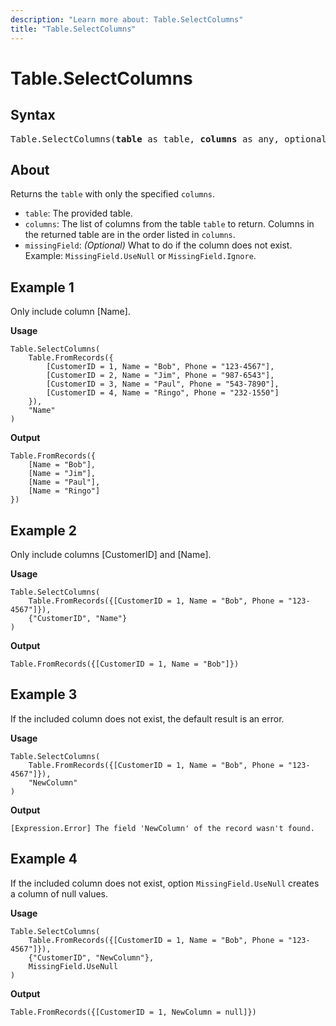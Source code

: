 ```yaml
---
description: "Learn more about: Table.SelectColumns"
title: "Table.SelectColumns"
---
```

# Table.SelectColumns

## Syntax

<pre>
Table.SelectColumns(<b>table</b> as table, <b>columns</b> as any, optional <b>missingField</b> as nullable number) as table
</pre>
  
## About

Returns the `table` with only the specified `columns`.

* `table`: The provided table.
* `columns`: The list of columns from the table `table` to return. Columns in the returned table are in the order listed in `columns`.
* `missingField`: *(Optional)* What to do if the column does not exist. Example: `MissingField.UseNull` or `MissingField.Ignore`.

## Example 1

Only include column [Name].

**Usage**

```powerquery-m
Table.SelectColumns(
    Table.FromRecords({
        [CustomerID = 1, Name = "Bob", Phone = "123-4567"],
        [CustomerID = 2, Name = "Jim", Phone = "987-6543"],
        [CustomerID = 3, Name = "Paul", Phone = "543-7890"],
        [CustomerID = 4, Name = "Ringo", Phone = "232-1550"]
    }),
    "Name"
)
```

**Output**

```powerquery-m
Table.FromRecords({
    [Name = "Bob"],
    [Name = "Jim"],
    [Name = "Paul"],
    [Name = "Ringo"]
})
```

## Example 2

Only include columns [CustomerID] and [Name].

**Usage**

```powerquery-m
Table.SelectColumns(
    Table.FromRecords({[CustomerID = 1, Name = "Bob", Phone = "123-4567"]}),
    {"CustomerID", "Name"}
)
```

**Output**

`Table.FromRecords({[CustomerID = 1, Name = "Bob"]})`

## Example 3

If the included column does not exist, the default result is an error.

**Usage**

```powerquery-m
Table.SelectColumns(
    Table.FromRecords({[CustomerID = 1, Name = "Bob", Phone = "123-4567"]}),
    "NewColumn"
)
```

**Output**

`[Expression.Error] The field 'NewColumn' of the record wasn't found.`

## Example 4

If the included column does not exist, option `MissingField.UseNull` creates a column of null values.

**Usage**

```powerquery-m
Table.SelectColumns(
    Table.FromRecords({[CustomerID = 1, Name = "Bob", Phone = "123-4567"]}),
    {"CustomerID", "NewColumn"},
    MissingField.UseNull
)
```

**Output**

`Table.FromRecords({[CustomerID = 1, NewColumn = null]})`
